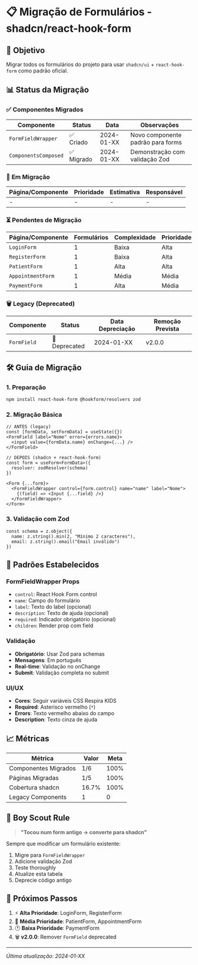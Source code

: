 # 📋 Migração de Formulários - shadcn/react-hook-form

## 🎯 **Objetivo**
Migrar todos os formulários do projeto para usar `shadcn/ui` + `react-hook-form` como padrão oficial.

## 📊 **Status da Migração**

### ✅ **Componentes Migrados**

| Componente | Status | Data | Observações |
|------------|---------|------|-------------|
| `FormFieldWrapper` | ✅ Criado | 2024-01-XX | Novo componente padrão para forms |
| `ComponentsComposed` | ✅ Migrado | 2024-01-XX | Demonstração com validação Zod |

### 🔄 **Em Migração**

| Página/Componente | Prioridade | Estimativa | Responsável |
|-------------------|------------|------------|-------------|
| - | - | - | - |

### ⏳ **Pendentes de Migração**

| Página/Componente | Formulários | Complexidade | Prioridade |
|-------------------|-------------|--------------|------------|
| `LoginForm` | 1 | Baixa | Alta |
| `RegisterForm` | 1 | Baixa | Alta |
| `PatientForm` | 1 | Alta | Alta |
| `AppointmentForm` | 1 | Média | Média |
| `PaymentForm` | 1 | Alta | Média |

### 🗑️ **Legacy (Deprecated)**

| Componente | Status | Data Depreciação | Remoção Prevista |
|------------|---------|------------------|------------------|
| `FormField` | 🚨 Deprecated | 2024-01-XX | v2.0.0 |

## 🛠️ **Guia de Migração**

### **1. Preparação**
```bash
npm install react-hook-form @hookform/resolvers zod
```

### **2. Migração Básica**
```tsx
// ANTES (legacy)
const [formData, setFormData] = useState({})
<FormField label="Nome" error={errors.name}>
  <input value={formData.name} onChange={...} />
</FormField>

// DEPOIS (shadcn + react-hook-form)
const form = useForm<FormData>({
  resolver: zodResolver(schema)
})

<Form {...form}>
  <FormFieldWrapper control={form.control} name="name" label="Nome">
    {(field) => <Input {...field} />}
  </FormFieldWrapper>
</Form>
```

### **3. Validação com Zod**
```tsx
const schema = z.object({
  name: z.string().min(2, "Mínimo 2 caracteres"),
  email: z.string().email("Email inválido")
})
```

## 🎨 **Padrões Estabelecidos**

### **FormFieldWrapper Props**
- `control`: React Hook Form control
- `name`: Campo do formulário
- `label`: Texto do label (opcional)
- `description`: Texto de ajuda (opcional)
- `required`: Indicador obrigatório (opcional)
- `children`: Render prop com field

### **Validação**
- **Obrigatório**: Usar Zod para schemas
- **Mensagens**: Em português
- **Real-time**: Validação no onChange
- **Submit**: Validação completa no submit

### **UI/UX**
- **Cores**: Seguir variáveis CSS Respira KIDS
- **Required**: Asterisco vermelho (`*`)
- **Errors**: Texto vermelho abaixo do campo
- **Description**: Texto cinza de ajuda

## 📈 **Métricas**

| Métrica | Valor | Meta |
|---------|--------|------|
| Componentes Migrados | 1/6 | 100% |
| Páginas Migradas | 1/5 | 100% |
| Cobertura shadcn | 16.7% | 100% |
| Legacy Components | 1 | 0 |

## 🚨 **Boy Scout Rule**

> **"Tocou num form antigo → converte para shadcn"**

Sempre que modificar um formulário existente:
1. Migre para `FormFieldWrapper`
2. Adicione validação Zod
3. Teste thoroughly
4. Atualize esta tabela
5. Deprecie código antigo

## 📝 **Próximos Passos**

1. ⚡ **Alta Prioridade**: LoginForm, RegisterForm
2. 🔄 **Média Prioridade**: PatientForm, AppointmentForm  
3. 🕐 **Baixa Prioridade**: PaymentForm
4. 🗑️ **v2.0.0**: Remover `FormField` deprecated

---
*Última atualização: 2024-01-XX* 